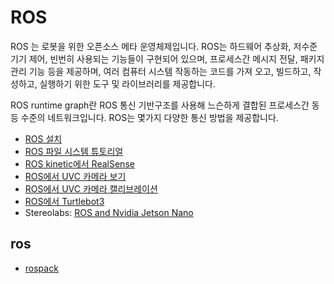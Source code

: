 # ROS

ROS 는 로봇을 위한 오픈소스 메타 운영체제입니다. ROS는 하드웨어  추상화, 저수준 기기 제어, 빈번히 사용되는 기능들이 구현되어 있으며, 프로세스간 메시지 전달, 패키지 관리 기능 등을  제공하며, 여러 컴퓨터 시스템 작동하는 코드를 가져 오고, 빌드하고, 작성하고, 실행하기 위한 도구 및  라이브러리를 제공합니다. 

ROS runtime graph란 ROS 통신 기반구조를 사용해 느슨하게 결합된 프로세스간 동등 수준의 네트워크입니다. ROS는 몇가지 다양한 통신 방법을 제공합니다.

- [ROS 설치](installation_of_ros_on_ubuntu.md)
- [ROS 파일 시스템 튜토리얼](ros_filesystem_tutorials.md)
- [ROS kinetic에서 RealSense](ros_kinetic_realsense.md)
- [ROS에서 UVC 카메라 보기](ros_kinetic_uvc_camera.md)
- [ROS에서 UVC 카메라 캘리브레이션](ros_kinetic_uvc_camera_calibration.md)
- [ROS에서 Turtlebot3](ros_kinetic_turtlebot3.md)
- Stereolabs: [ROS and Nvidia Jetson Nano](https://www.stereolabs.com/blog/ros-and-nvidia-jetson-nano/)

## ros

- [rospack](rospack.md)
